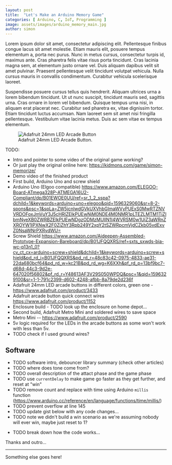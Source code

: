 ```yaml
---
layout: post
title:  "Let's Make an Arduino Memory Game"
categories: [ Arduino, C, IoT, Programming ]
image: assets/images/arduino_memory_main.jpg
author: simon
---
```

Lorem ipsum dolor sit amet, consectetur adipiscing elit. Pellentesque finibus congue lacus sit amet molestie. Etiam mauris elit, posuere tempus elementum a, porta nec purus. Nunc in metus cursus, consectetur turpis id, maximus ante. Cras pharetra felis vitae risus porta tincidunt. Cras lacinia magna sem, at elementum justo ornare vel. Duis aliquam dapibus velit sit amet pulvinar. Praesent pellentesque velit tincidunt volutpat vehicula. Nulla cursus mauris in convallis condimentum. Curabitur vehicula scelerisque laoreet.

Suspendisse posuere cursus tellus quis hendrerit. Aliquam ultrices urna a lorem bibendum tincidunt. Ut ut nunc suscipit, tincidunt mauris sed, sagittis urna. Cras ornare in lorem vel bibendum. Quisque tempus urna nisi, in aliquam erat placerat nec. Curabitur sed pharetra ex, vitae dignissim tortor. Etiam tincidunt luctus accumsan. Nam laoreet sem sit amet nisi fringilla pellentesque. Vestibulum vitae lacinia metus. Duis ac sem vitae ex tempus elementum.

<figure class="figure">
  <img src="{{ site.baseurl }}/assets/images/arduino_memory_button_flash.gif" class="figure-img img-fluid" alt="Adafruit 24mm LED Arcade Button">
  <figcaption class="figure-caption text-center">Adafruit 24mm LED Arcade Button.</figcaption>
</figure>

TODO:

* Intro and pointer to some video of the original game working?
* Or just play the original online here: https://kidmons.com/game/simon-memorize/
* Demo video of the finished product
* First build, Arduino Uno and screw shield
* Arduino Uno (Elgoo compatible) https://www.amazon.com/ELEGOO-Board-ATmega328P-ATMEGA16U2-Compliant/dp/B01EWOE0UU/ref=sr_1_2_sspa?dchild=1&keywords=arduino+uno+elegoo&qid=1596329060&sr=8-2-spons&psc=1&spLa=ZW5jcnlwdGVkUXVhbGlmaWVyPUExS0MwRTZNVVRDOFoxJmVuY3J5cHRlZElkPUEwNjM0NDE4M0NMR1pLTEZLMTM1TiZlbmNyeXB0ZWRBZElkPUEwNDgzODMzMUlIN1I4WVRSM0w1UiZ3aWRnZXROYW1lPXNwX2F0ZiZhY3Rpb249Y2xpY2tSZWRpcmVjdCZkb05vdExvZ0NsaWNrPXRydWU=
* Screw Shield https://www.amazon.com/Aideepen-Assembled-Prototype-Expansion-Bareboard/dp/B01JFQQXRS/ref=sxts_sxwds-bia-wc-p13n1_0?cv_ct_cx=arduino+screw+shield&dchild=1&keywords=arduino+screw+shield&pd_rd_i=B01JFQQXRS&pd_rd_r=48c83c42-0975-4833-ae31-22da680bcf64&pd_rd_w=kc21B&pd_rd_wg=K6XXh&pf_rd_p=13bf9bc7-d68d-44c3-9d2e-647020f56802&pf_rd_r=Y48613AF3V29S050WPDQ&psc=1&qid=1596329100&sr=1-1-791c2399-d602-4248-afbb-8a79de2d236f
* Adafruit 24mm LED arcade buttons in different colors, green one - https://www.adafruit.com/product/3433
* Adafruit arcade button quick connect wires https://www.adafruit.com/product/1152
* Enclosure build - TODO look up the enclosure on home depot...
* Second build, Adafruit Metro Mini and soldered wires to save space
* Metro Mini -- https://www.adafruit.com/product/2590
* 5v logic required for the LEDs in the arcade buttons as some won't work with less than 5v.
* TODO check if I used ground wires?

## Software

* TODO software intro, debouncer library summary (check other articles)
* TODO where does tone come from?
* TODO overall description of the attact phase and the game phase
* TODO use `currentDelay` to make game go faster as they get further, and reset at "win"
* TODO remove count and replace with time using Arduino `millis` function (https://www.arduino.cc/reference/en/language/functions/time/millis/)
* TODO prevent overflow at line 145
* TODO update gist below with any code changes...
* TODO note we didn't build a win scenario as we're assuming nobody will ever win, maybe just reset to 1?

<script src="https://gist.github.com/simonprickett/7e1b822e570b5de14f493322ce38d19f.js"></script>

* TODO break down how the code works...

Thanks and outro...

---

Something else goes here!